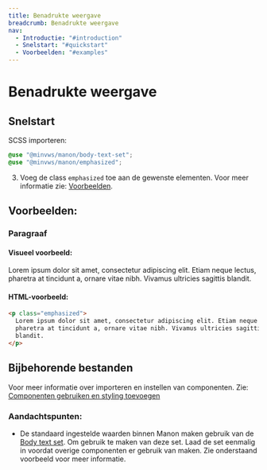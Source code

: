 ```yaml
---
title: Benadrukte weergave
breadcrumb: Benadrukte weergave
nav:
  - Introductie: "#introduction"
  - Snelstart: "#quickstart"
  - Voorbeelden: "#examples"
---
```


<h1 id="introduction">Benadrukte weergave</h1>

<h2 id="quickstart">Snelstart</h2>

SCSS importeren:

```scss
@use "@minvws/manon/body-text-set";
@use "@minvws/manon/emphasized";
```

3.  Voeg de class `emphasized` toe aan de gewenste elementen. Voor meer
    informatie zie: [Voorbeelden](#examples).

<h2 id="examples">Voorbeelden:</h2>

### Paragraaf

#### Visueel voorbeeld:

<p class="emphasized">
  Lorem ipsum dolor sit amet, consectetur adipiscing elit. Etiam neque lectus, pharetra at
  tincidunt a, ornare vitae nibh. Vivamus ultricies sagittis blandit.
</p>

#### HTML-voorbeeld:

```html
<p class="emphasized">
  Lorem ipsum dolor sit amet, consectetur adipiscing elit. Etiam neque lectus,
  pharetra at tincidunt a, ornare vitae nibh. Vivamus ultricies sagittis
  blandit.
</p>
```

<h2 id="requirements">Bijbehorende bestanden</h2>

Voor meer informatie over importeren en instellen van componenten. Zie:
[Componenten gebruiken en styling toevoegen](/documentation/import-styling)

### Aandachtspunten:

- De standaard ingestelde waarden binnen Manon maken gebruik van de
  [Body text set](/components/layout/typography/body-text-set). Om gebruik te
  maken van deze set. Laad de set eenmalig in voordat overige componenten er
  gebruik van maken. Zie onderstaand voorbeeld voor meer informatie.
